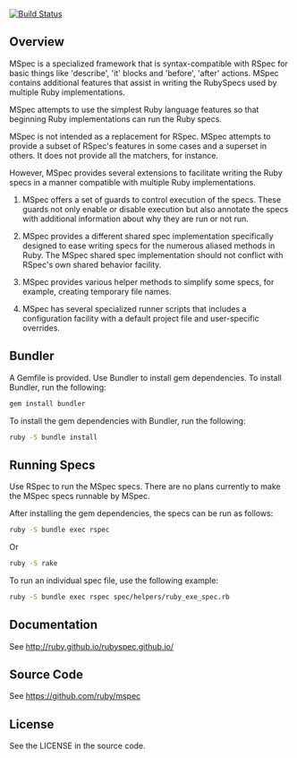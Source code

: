[![Build Status](https://travis-ci.org/ruby/mspec.svg?branch=master)](https://travis-ci.org/ruby/mspec)

## Overview

MSpec is a specialized framework that is syntax-compatible with RSpec for
basic things like 'describe', 'it' blocks and 'before', 'after' actions. MSpec
contains additional features that assist in writing the RubySpecs used by
multiple Ruby implementations.

MSpec attempts to use the simplest Ruby language features so that beginning
Ruby implementations can run the Ruby specs.

MSpec is not intended as a replacement for RSpec. MSpec attempts to provide a
subset of RSpec's features in some cases and a superset in others. It does not
provide all the matchers, for instance.

However, MSpec provides several extensions to facilitate writing the Ruby
specs in a manner compatible with multiple Ruby implementations.

  1. MSpec offers a set of guards to control execution of the specs. These
     guards not only enable or disable execution but also annotate the specs
     with additional information about why they are run or not run.

  2. MSpec provides a different shared spec implementation specifically
     designed to ease writing specs for the numerous aliased methods in Ruby.
     The MSpec shared spec implementation should not conflict with RSpec's own
     shared behavior facility.

  3. MSpec provides various helper methods to simplify some specs, for
     example, creating temporary file names.

  4. MSpec has several specialized runner scripts that includes a
     configuration facility with a default project file and user-specific
     overrides.


## Bundler

A Gemfile is provided. Use Bundler to install gem dependencies. To install
Bundler, run the following:

```bash
gem install bundler
```

To install the gem dependencies with Bundler, run the following:

```bash
ruby -S bundle install
```

## Running Specs

Use RSpec to run the MSpec specs. There are no plans currently to make the
MSpec specs runnable by MSpec.

After installing the gem dependencies, the specs can be run as follows:

```bash
ruby -S bundle exec rspec
```

Or

```bash
ruby -S rake
```

To run an individual spec file, use the following example:

```bash
ruby -S bundle exec rspec spec/helpers/ruby_exe_spec.rb
```


## Documentation

See http://ruby.github.io/rubyspec.github.io/


## Source Code

See https://github.com/ruby/mspec


## License

See the LICENSE in the source code.
